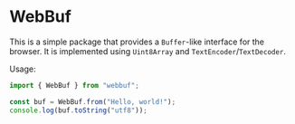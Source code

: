 # WebBuf

This is a simple package that provides a `Buffer`-like interface for the
browser. It is implemented using `Uint8Array` and `TextEncoder`/`TextDecoder`.

Usage:

```javascript
import { WebBuf } from "webbuf";

const buf = WebBuf.from("Hello, world!");
console.log(buf.toString("utf8"));
```

